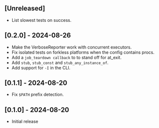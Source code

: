 ## [Unreleased]

- List slowest tests on success.

## [0.2.0] - 2024-08-26

- Make the VerboseReporter work with concurrent executors.
- Fix isolated tests on forkless platforms when the config contains procs.
- Add a `job_teardown callback` to to stand off for at_exit.
- Add `stub`, `stub_const` and `stub_any_instance_of`.
- Add support for `-I` in the CLI.

## [0.1.1] - 2024-08-20

- Fix `$PATH` prefix detection.

## [0.1.0] - 2024-08-20

- Initial release

